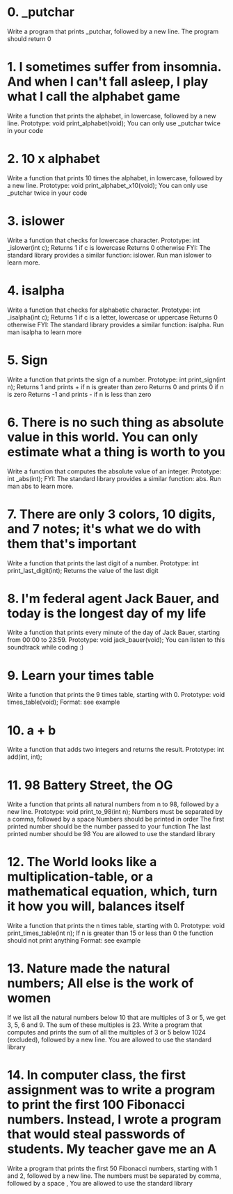 # 0. _putchar 
Write a program that prints _putchar, followed by a new line.
    The program should return 0

# 1. I sometimes suffer from insomnia. And when I can't fall asleep, I play what I call the alphabet game
Write a function that prints the alphabet, in lowercase, followed by a new line.
    Prototype: void print_alphabet(void);
    You can only use _putchar twice in your code

# 2. 10 x alphabet 
Write a function that prints 10 times the alphabet, in lowercase, followed by a new line.
    Prototype: void print_alphabet_x10(void);
    You can only use _putchar twice in your code

# 3. islower
Write a function that checks for lowercase character.
    Prototype: int _islower(int c);
    Returns 1 if c is lowercase
    Returns 0 otherwise
FYI: The standard library provides a similar function: islower. Run man islower to learn more.

# 4. isalpha 
Write a function that checks for alphabetic character.
    Prototype: int _isalpha(int c);
    Returns 1 if c is a letter, lowercase or uppercase
    Returns 0 otherwise
FYI: The standard library provides a similar function: isalpha. Run man isalpha to learn more

# 5. Sign 
Write a function that prints the sign of a number.
    Prototype: int print_sign(int n);
    Returns 1 and prints + if n is greater than zero
    Returns 0 and prints 0 if n is zero
    Returns -1 and prints - if n is less than zero

# 6. There is no such thing as absolute value in this world. You can only estimate what a thing is worth to you 
Write a function that computes the absolute value of an integer.
    Prototype: int _abs(int);
FYI: The standard library provides a similar function: abs. Run man abs to learn more.

# 7. There are only 3 colors, 10 digits, and 7 notes; it's what we do with them that's important 
Write a function that prints the last digit of a number.
    Prototype: int print_last_digit(int);
    Returns the value of the last digit

# 8. I'm federal agent Jack Bauer, and today is the longest day of my life 
Write a function that prints every minute of the day of Jack Bauer, starting from 00:00 to 23:59.
    Prototype: void jack_bauer(void);
    You can listen to this soundtrack while coding :)

# 9. Learn your times table 
Write a function that prints the 9 times table, starting with 0.
    Prototype: void times_table(void);
    Format: see example

# 10. a + b 
Write a function that adds two integers and returns the result.
    Prototype: int add(int, int);

# 11. 98 Battery Street, the OG 
Write a function that prints all natural numbers from n to 98, followed by a new line.
    Prototype: void print_to_98(int n);
    Numbers must be separated by a comma, followed by a space
    Numbers should be printed in order
    The first printed number should be the number passed to your function
    The last printed number should be 98
    You are allowed to use the standard library

# 12. The World looks like a multiplication-table, or a mathematical equation, which, turn it how you will, balances itself 
Write a function that prints the n times table, starting with 0.
    Prototype: void print_times_table(int n);
    If n is greater than 15 or less than 0 the function should not print anything
    Format: see example

# 13. Nature made the natural numbers; All else is the work of women 
If we list all the natural numbers below 10 that are multiples of 3 or 5, we get 3, 5, 6 and 9. The sum of these multiples is 23. Write a program that computes and prints the sum of all the multiples of 3 or 5 below 1024 (excluded), followed by a new line.
    You are allowed to use the standard library

# 14. In computer class, the first assignment was to write a program to print the first 100 Fibonacci numbers. Instead, I wrote a program that would steal passwords of students. My teacher gave me an A 
Write a program that prints the first 50 Fibonacci numbers, starting with 1 and 2, followed by a new line.
    The numbers must be separated by comma, followed by a space , 
    You are allowed to use the standard library

